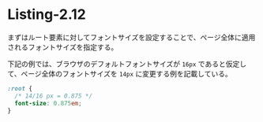 # Listing-2.12

まずはルート要素に対してフォントサイズを設定することで、ページ全体に適用されるフォントサイズを指定する。

下記の例では、ブラウザのデフォルトフォントサイズが `16px` であると仮定して、ページ全体のフォントサイズを `14px` に変更する例を記載している。

```css
:root {
  /* 14/16 px = 0.875 */
  font-size: 0.875em;
}
```
